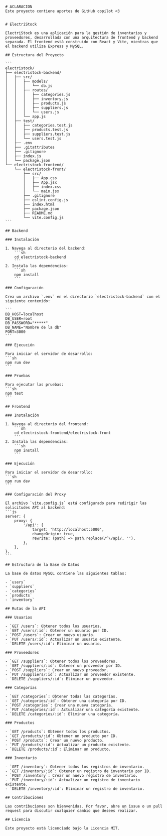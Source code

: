     # ACLARACION
    Este proyecto contiene aportes de GitHub copilot <3
    
        
    # ElectriStock

    ElectriStock es una aplicación para la gestión de inventarios y proveedores, desarrollada con una arquitectura de frontend y backend separada. El frontend está construido con React y Vite, mientras que el backend utiliza Express y MySQL.

    ## Estructura del Proyecto

    ```
    electristock/
    ├── electristock-backend/
    │   ├── src/
    │   │   ├── models/
    │   │   │   └── db.js
    │   │   ├── routes/
    │   │   │   ├── categories.js
    │   │   │   ├── inventory.js
    │   │   │   ├── products.js
    │   │   │   ├── suppliers.js
    │   │   │   └── users.js
    │   │   └── app.js
    │   ├── test/
    │   │   ├── categories.test.js
    │   │   ├── products.test.js
    │   │   ├── suppliers.test.js
    │   │   └── users.test.js
    │   ├── .env
    │   ├── .gitattributes
    │   ├── .gitignore
    │   ├── index.js
    │   └── package.json
    └── electristock-frontend/
        └── electristock-front/
            ├── src/
            │   ├── App.css
            │   ├── App.jsx
            │   ├── index.css
            │   └── main.jsx
            ├── .gitignore
            ├── eslint.config.js
            ├── index.html
            ├── package.json
            ├── README.md
            └── vite.config.js
    ```

    ## Backend

    ### Instalación

    1. Navega al directorio del backend:
        ```sh
        cd electristock-backend
        ```
    2. Instala las dependencias:
        ```sh
        npm install
        ```

    ### Configuración

    Crea un archivo `.env` en el directorio `electristock-backend` con el siguiente contenido:

    ```
    DB_HOST=localhost
    DB_USER=root
    DB_PASSWORD="*****"
    DB_NAME="Nombre de la db"
    PORT=3000
    ```

    ### Ejecución

    Para iniciar el servidor de desarrollo:
    ```sh
    npm run dev
    ```

    ### Pruebas

    Para ejecutar las pruebas:
    ```sh
    npm test
    ```

    ## Frontend

    ### Instalación

    1. Navega al directorio del frontend:
        ```sh
        cd electristock-frontend/electristock-front
        ```
    2. Instala las dependencias:
        ```sh
        npm install
        ```

    ### Ejecución

    Para iniciar el servidor de desarrollo:
    ```sh
    npm run dev
    ```

    ### Configuración del Proxy

    El archivo `vite.config.js` está configurado para redirigir las solicitudes API al backend:
    ```js
    server: {
        proxy: {
            '/api': {
                target: 'http://localhost:5000',
                changeOrigin: true,
                rewrite: (path) => path.replace(/^\/api/, ''),
            },
        },
    },
    ```

    ## Estructura de la Base de Datos

    La base de datos MySQL contiene las siguientes tablas:

    - `users`
    - `suppliers`
    - `categories`
    - `products`
    - `inventory`

    ## Rutas de la API

    ### Usuarios

    - `GET /users`: Obtener todos los usuarios.
    - `GET /users/:id`: Obtener un usuario por ID.
    - `POST /users`: Crear un nuevo usuario.
    - `PUT /users/:id`: Actualizar un usuario existente.
    - `DELETE /users/:id`: Eliminar un usuario.

    ### Proveedores

    - `GET /suppliers`: Obtener todos los proveedores.
    - `GET /suppliers/:id`: Obtener un proveedor por ID.
    - `POST /suppliers`: Crear un nuevo proveedor.
    - `PUT /suppliers/:id`: Actualizar un proveedor existente.
    - `DELETE /suppliers/:id`: Eliminar un proveedor.

    ### Categorías

    - `GET /categories`: Obtener todas las categorías.
    - `GET /categories/:id`: Obtener una categoría por ID.
    - `POST /categories`: Crear una nueva categoría.
    - `PUT /categories/:id`: Actualizar una categoría existente.
    - `DELETE /categories/:id`: Eliminar una categoría.

    ### Productos

    - `GET /products`: Obtener todos los productos.
    - `GET /products/:id`: Obtener un producto por ID.
    - `POST /products`: Crear un nuevo producto.
    - `PUT /products/:id`: Actualizar un producto existente.
    - `DELETE /products/:id`: Eliminar un producto.

    ### Inventario

    - `GET /inventory`: Obtener todos los registros de inventario.
    - `GET /inventory/:id`: Obtener un registro de inventario por ID.
    - `POST /inventory`: Crear un nuevo registro de inventario.
    - `PUT /inventory/:id`: Actualizar un registro de inventario existente.
    - `DELETE /inventory/:id`: Eliminar un registro de inventario.

    ## Contribuciones

    Las contribuciones son bienvenidas. Por favor, abre un issue o un pull request para discutir cualquier cambio que desees realizar.

    ## Licencia

    Este proyecto está licenciado bajo la Licencia MIT.
